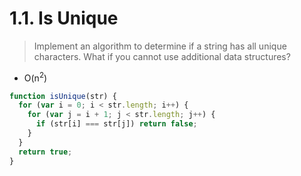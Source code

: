 # 1.1. Is Unique

> Implement an algorithm to determine if a string has all unique characters. What if you cannot use additional data structures?

- O(n<sup>2</sup>)

```javascript
function isUnique(str) {
  for (var i = 0; i < str.length; i++) {
    for (var j = i + 1; j < str.length; j++) {
      if (str[i] === str[j]) return false;
    }
  }
  return true;
}
```
